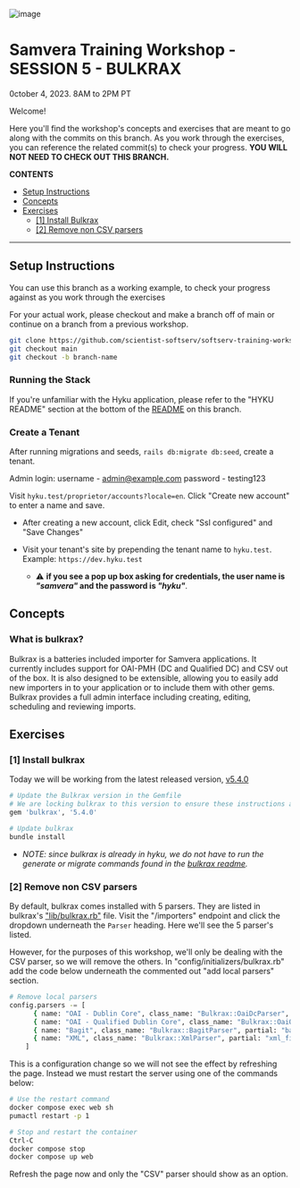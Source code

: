 ![image](https://user-images.githubusercontent.com/10081604/265060617-1a3cb12c-ee6f-494e-9ed6-610135e377d2.png)

# Samvera Training Workshop - SESSION 5 - BULKRAX

0ctober 4, 2023. 8AM to 2PM PT

Welcome!

Here you'll find the workshop's concepts and exercises that are meant to go along with the commits on this branch. As you work through the exercises, you can reference the related commit(s) to check your progress. **YOU WILL NOT NEED TO CHECK OUT THIS BRANCH.**

**CONTENTS**
- [Setup Instructions](#setup-instructions)
- [Concepts](#concepts)
- [Exercises](#exercises)
  - [[1] Install Bulkrax](#1-install-bulkrax)
  - [[2] Remove non CSV parsers](#2-remove-non-csv-parsers)
---

## Setup Instructions
You can use this branch as a working example, to check your progress against as you work through the exercises

For your actual work, please checkout and make a branch off of main or continue on a branch from a previous workshop.

``` bash
git clone https://github.com/scientist-softserv/softserv-training-workshops-2023
git checkout main
git checkout -b branch-name
```

### Running the Stack
If you're unfamiliar with the Hyku application, please refer to the "HYKU README" section at the bottom of the [README](./README.md) on this branch.

### Create a Tenant

After running migrations and seeds, `rails db:migrate db:seed`, create a tenant.

Admin login:
  username - admin@example.com
  password - testing123

Visit `hyku.test/proprietor/accounts?locale=en`. Click "Create new account" to enter a name and save.
- After creating a new account, click Edit, check "Ssl configured" and "Save Changes"
- Visit your tenant's site by prepending the tenant name to `hyku.test`. Example: `https://dev.hyku.test`

  - :warning: **if you see a pop up box asking for credentials, the user name is _"samvera"_ and the password is _"hyku"_**.

## Concepts
### What is bulkrax?
Bulkrax is a batteries included importer for Samvera applications. It currently includes support for OAI-PMH (DC and Qualified DC) and CSV out of the box. It is also designed to be extensible, allowing you to easily add new importers in to your application or to include them with other gems. Bulkrax provides a full admin interface including creating, editing, scheduling and reviewing imports.

## Exercises
### [1] Install bulkrax
Today we will be working from the latest released version, [v5.4.0](https://github.com/samvera-labs/bulkrax/releases/tag/v5.4.0)

``` bash
# Update the Bulkrax version in the Gemfile
# We are locking bulkrax to this version to ensure these instructions always apply
gem 'bulkrax', '5.4.0'

# Update bulkrax
bundle install
```
- _NOTE: since bulkrax is already in hyku, we do not have to run the generate or migrate commands found in the [bulkrax readme](https://github.com/samvera-labs/bulkrax#install-generator)._

### [2] Remove non CSV parsers
By default, bulkrax comes installed with 5 parsers. They are listed in bulkrax's ["lib/bulkrax.rb"](https://github.com/samvera-labs/bulkrax/blob/main/lib/bulkrax.rb#L104-L111) file. Visit the "/importers" endpoint and click the dropdown underneath the `Parser` heading. Here we'll see the 5 parser's listed.

However, for the purposes of this workshop, we'll only be dealing with the CSV parser, so we will remove the others. In "config/initializers/bulkrax.rb" add the code below underneath the commented out "add local parsers" section.

``` bash
# Remove local parsers
config.parsers -= [
      { name: "OAI - Dublin Core", class_name: "Bulkrax::OaiDcParser", partial: "oai_fields" },
      { name: "OAI - Qualified Dublin Core", class_name: "Bulkrax::OaiQualifiedDcParser", partial: "oai_fields" },
      { name: "Bagit", class_name: "Bulkrax::BagitParser", partial: "bagit_fields" },
      { name: "XML", class_name: "Bulkrax::XmlParser", partial: "xml_fields" }
    ]
```

This is a configuration change so we will not see the effect by refreshing the page. Instead we must restart the server using one of the commands below:
``` bash
# Use the restart command
docker compose exec web sh
pumactl restart -p 1

# Stop and restart the container
Ctrl-C
docker compose stop
docker compose up web
```

Refresh the page now and only the "CSV" parser should show as an option.

